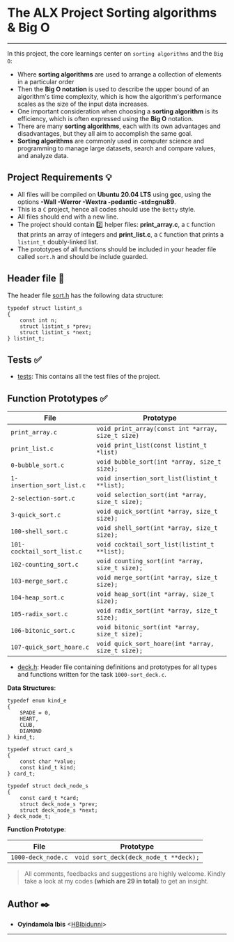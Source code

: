 # The ALX Project Sorting algorithms & Big O
---------
In this project, the core learnings center on `sorting algorithms` and the `Big O`:

* Where <b>sorting algorithms</b> are used to arrange a collection of elements in a particular order
* Then the <b>Big O notation</b> is used to describe the upper bound of an algorithm's time complexity, which is how the algorithm's performance scales as the size of the input data increases.
* One important consideration when choosing a <b>sorting algorithm</b> is its efficiency, which is often expressed using the <b>Big O</b> notation.
* There are many <b>sorting algorithms</b>, each with its own advantages and disadvantages, but they all aim to accomplish the same goal. 
* <b>Sorting algorithms</b> are commonly used in computer science and programming to manage large datasets, search and compare values, and analyze data. 

## Project Requirements :bulb:
* All files will be compiled on <b>Ubuntu 20.04 LTS</b> using <b>gcc</b>, using the options <b>-Wall -Werror -Wextra -pedantic -std=gnu89</b>.
* This is a `C` project, hence all codes should use the `Betty` style.
* All files should end with a new line.
* The project should contain :two: helper files: <b>print_array.c</b>,  a `C` function that prints an array of integers and <b>print_list.c</b>,  a `C` function that prints a `listint_t` doubly-linked list.
* The prototypes of all functions should be included in your header file called `sort.h` and should be include guarded.

## Header file :file_folder:
The header file [sort.h](./sort.h) has the following data structure:

```
typedef struct listint_s
{
	const int n;
	struct listint_s *prev;
	struct listint_s *next;
} listint_t;
```
## Tests :white_check_mark:
* [tests](./tests): This contains all the test files of the project.

## Function Prototypes :white_check_mark:

| File                       | Prototype                                         |
| -------------------------- | ------------------------------------------------- |
| `print_array.c`            | `void print_array(const int *array, size_t size)` |
| `print_list.c`             | `void print_list(const listint_t *list)`          |
| `0-bubble_sort.c`          | `void bubble_sort(int *array, size_t size);`      |
| `1-insertion_sort_list.c`  | `void insertion_sort_list(listint_t **list);`     |
| `2-selection-sort.c`       | `void selection_sort(int *array, size_t size);`   |
| `3-quick_sort.c`           | `void quick_sort(int *array, size_t size);`       |
| `100-shell_sort.c`         | `void shell_sort(int *array, size_t size);`       |
| `101-cocktail_sort_list.c` | `void cocktail_sort_list(listint_t **list);`      |
| `102-counting_sort.c`      | `void counting_sort(int *array, size_t size);`    |
| `103-merge_sort.c`         | `void merge_sort(int *array, size_t size);`       |
| `104-heap_sort.c`          | `void heap_sort(int *array, size_t size);`        |
| `105-radix_sort.c`         | `void radix_sort(int *array, size_t size);`       |
| `106-bitonic_sort.c`       | `void bitonic_sort(int *array, size_t size);`     |
| `107-quick_sort_hoare.c`   | `void quick_sort_hoare(int *array, size_t size);` |

* [deck.h](./deck.h): Header file containing definitions and prototypes for all types and functions written for the task `1000-sort_deck.c`.

<b>Data Structures</b>:
```
typedef enum kind_e
{
	SPADE = 0,
	HEART,
	CLUB,
	DIAMOND
} kind_t;

typedef struct card_s
{
	const char *value;
	const kind_t kind;
} card_t;

typedef struct deck_node_s
{
	const card_t *card;
	struct deck_node_s *prev;
	struct deck_node_s *next;
} deck_node_t;
```

<b>Function Prototype</b>:

| File               | Prototype                             |
| ------------------ | ------------------------------------- |
| `1000-deck_node.c` | `void sort_deck(deck_node_t **deck);` |


> All comments, feedbacks and suggestions are highly welcome. Kindly take a look at my codes <b>(which are 29 in total)</b> to get an insight. 

## Author :black_nib:
*  __Oyindamola Ibis__ <[HBIbidunni](https://github.com/HBIbidunni)>
-------
